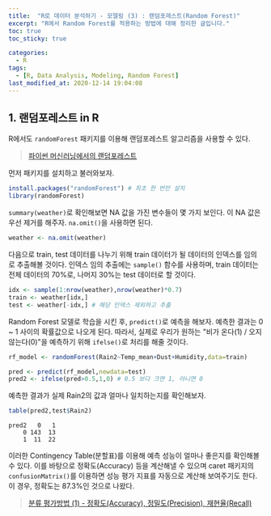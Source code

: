 ```yaml
---
title:  "R로 데이터 분석하기 - 모델링 (3) : 랜덤포레스트(Random Forest)"
excerpt: "R에서 Random Forest를 적용하는 방법에 대해 정리한 글입니다."
toc: true
toc_sticky: true

categories:
  - R
tags:
  - [R, Data Analysis, Modeling, Random Forest]
last_modified_at: 2020-12-14 19:04:08
---
```


## 1. 랜덤포레스트 in R

R에서도 `randomForest` 패키지를 이용해 랜덤포레스트 알고리즘을 사용할 수 있다.  

> [파이썬 머신러닝에서의 랜덤포레스트](https://ek-koh.github.io/data%20analysis/random-forest/)  

먼저 패키지를 설치하고 불러와보자.  

```r
install.packages("randomForest") # 최초 한 번만 설치
library(randomForest)
```  

`summary(weather)`로 확인해보면 NA 값을 가진 변수들이 몇 가지 보인다. 이 NA 값은 우선 제거를 해주자. `na.omit()`을 사용하면 된다.    

```r
weather <- na.omit(weather)
```  

다음으로 train, test 데이터를 나누기 위해 train 데이터가 될 데이터의 인덱스를 임의로 추출해볼 것이다. 인덱스 임의 추출에는 `sample()` 함수를 사용하며, train 데이터는 전체 데이터의 70%로, 나머지 30%는 test 데이터로 할 것이다.  

```r
idx <- sample(1:nrow(weather),nrow(weather)*0.7)
train <- weather[idx,]
test <- weather[-idx,] # 해당 인덱스 제외하고 추출
```    

Random Forest 모델로 학습을 시킨 후, `predict()`로 예측을 해보자. 예측한 결과는 0 ~ 1 사이의 확률값으로 나오게 된다. 따라서, 실제로 우리가 원하는 "비가 온다(1) / 오지 않는다(0)"을 예측하기 위해 `ifelse()`로 처리를 해줄 것이다.  

```r
rf_model <- randomForest(Rain2~Temp_mean+Dust+Humidity,data=train)

pred <- predict(rf_model,newdata=test)
pred2 <- ifelse(pred>0.5,1,0) # 0.5 보다 크면 1, 아니면 0
```  

예측한 결과가 실제 Rain2의 값과 얼마나 일치하는지를 확인해보자.  

```r
table(pred2,test$Rain2)
```  

```
pred2   0   1
    0 143  13
    1  11  22
```  

이러한 Contingency Table(분할표)를 이용해 예측 성능이 얼마나 좋은지를 확인해볼 수 있다. 이를 바탕으로 정확도(Accuracy) 등을 계산해낼 수 있으며 caret 패키지의 `confusionMatrix()`를 이용하면 성능 평가 지표를 자동으로 계산해 보여주기도 한다. 이 경우, 정확도는 87.3%인 것으로 나왔다.  

> [분류 평가방법 (1) - 정확도(Accuracy), 정밀도(Precision), 재현율(Recall)](https://ek-koh.github.io/data%20analysis/evaluation/)  












